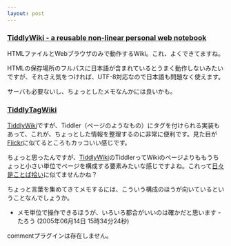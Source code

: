 ```yaml
---
layout: post
---
```

<h3><a href="http://tiddlywiki.com/">TiddlyWiki - a reusable non-linear personal web notebook</a></h3>
<p>HTMLファイルとWebブラウザのみで動作するWiki。これ、よくできてますね。</p>
<p>HTMLの保存場所のフルパスに日本語が含まれているとうまく動作しないみたいですが、それさえ気をつければ、UTF-8対応なので日本語も問題なく使えます。</p>
<p>サーバも必要ないし、ちょっとしたメモなんかには良いかも。</p>
<h3><a href="http://www.digitaldimsum.co.uk/">TiddlyTagWiki </a></h3>
<p><a href="http://www.tiddlywiki.com/">TiddlyWiki</a>ですが、Tiddler（ページのようなもの）にタグを付けられる実装もあって、これが、ちょっとした情報を整理するのに非常に便利です。見た目が<a href="http://flickr.com/">Flickr</a>に似てるところもカッコいい感じです。</p>
<p>ちょっと思ったんですが、<a href="http://www.tiddlywiki.com/">TiddlyWiki</a>のTiddlerってWikiのページよりももうちょっと小さい単位でページを構成する要素みたいな感じですよね。これって<a href="http://vwta.kir.jp/">日々是ことば拾い</a>に似てませんかね？</p>
<p>ちょっと言葉を集めてきてメモするには、こういう構成のほうが向いているということなんでしょうか。</p>
<ul>
<li>メモ単位で操作できるほうが、いろいろ都合がいいのは確かだと思います - たろう (2005年06月14日 15時34分24秒)</li>
</ul>
<p><span class="error">commentプラグインは存在しません。</span> </p>
